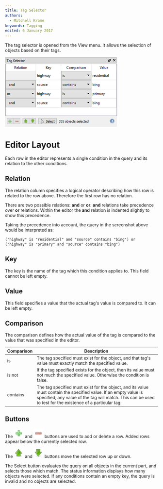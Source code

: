 ```yaml
---
title: Tag Selector
authors:
  - Mitchell Krome
keywords: Tagging
edited: 6 January 2017
---
```


The tag selector is opened from the View menu.
It allows the selection of objects based on their tags.

![ ](images/tag_selector.png)

# Editor Layout

Each row in the editor represents a single condition in the query and its relation to the other conditions.

## Relation

The relation column specifies a logical operator describing how this row is related to the row above.
Therefore the first row has no relation.

There are two possible relations: **and** or **or**.
**and** relations take precedence over **or** relations. Within the editor the **and** relation is indented slightly to show this precedence.

Taking the precedence into account, the query in the screenshot above would be interpreted as:

```
("highway" is "residential" and "source" contains "bing") or ("highway" is "primary" and "source" contains "bing")
```

## Key

The key is the name of the tag which this condition applies to.
This field cannot be left empty.

## Value

This field specifies a value that the actual tag's value is compared to.
It can be left empty.

## Comparison

The comparison defines how the actual value of the tag is compared to the value that was specified in the editor.

| Comparison | Description |
| ---------- | ----------- |
| is         | The tag specified must exist for the object, and that tag's value must exactly match the specified value. |
| is not     | If the tag specified exists for the object, then its value must not much the specified value. Otherwise the condition is false.
| contains   | The tag specified must exist for the object, and its value must contain the specified value. If an empty value is specified, any value of the tag will match. This can be used to test for the existence of a particular tag. |

## Buttons

The ![ ](../mapper-images/plus.png) and ![ ](../mapper-images/minus.png) buttons are used to add or delete a row.
Added rows appear below the currently selected row.

The ![ ](../mapper-images/arrow-up.png) and ![ ](../mapper-images/arrow-down.png) buttons move the selected row up or down.

The Select button evaluates the query on all objects in the current part, and selects those which match.
The status information displays how many objects were selected.
If any conditions contain an empty key, the query is invalid and no objects are selected.